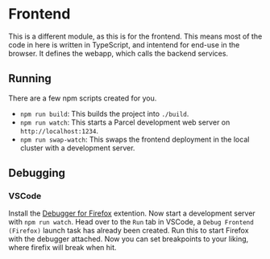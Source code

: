 # Frontend

This is a different module, as this is for the frontend.
This means most of the code in here is written in TypeScript,
and intentend for end-use in the browser.
It defines the webapp, which calls the backend services.

## Running

There are a few npm scripts created for you.

- `npm run build`: This builds the project into `./build`.
- `npm run watch`: This starts a Parcel development web server on `http://localhost:1234`.
- `npm run swap-watch`: This swaps the frontend deployment in the local cluster with a development server.

## Debugging

### VSCode

Install the [Debugger for Firefox](https://marketplace.visualstudio.com/items?itemName=firefox-devtools.vscode-firefox-debug) extention.
Now start a development server with `npm run watch`.
Head over to the `Run` tab in VSCode, a `Debug Frontend (Firefox)` launch task has already been created.
Run this to start Firefox with the debugger attached.
Now you can set breakpoints to your liking, where firefix will break when hit.
